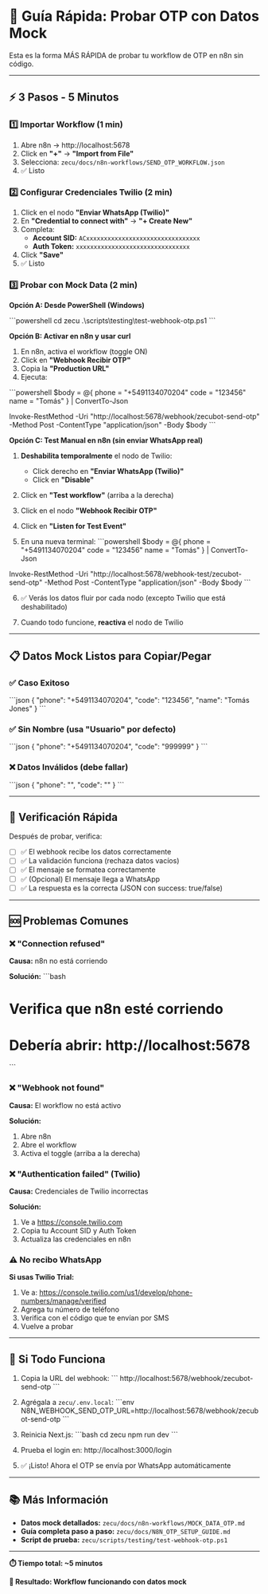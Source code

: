 # 🚀 Guía Rápida: Probar OTP con Datos Mock

Esta es la forma MÁS RÁPIDA de probar tu workflow de OTP en n8n sin código.

---

## ⚡ 3 Pasos - 5 Minutos

### 1️⃣ Importar Workflow (1 min)

1. Abre n8n → http://localhost:5678
2. Click en **"+"** → **"Import from File"**
3. Selecciona: `zecu/docs/n8n-workflows/SEND_OTP_WORKFLOW.json`
4. ✅ Listo

### 2️⃣ Configurar Credenciales Twilio (2 min)

1. Click en el nodo **"Enviar WhatsApp (Twilio)"**
2. En **"Credential to connect with"** → **"+ Create New"**
3. Completa:
   - **Account SID:** `ACxxxxxxxxxxxxxxxxxxxxxxxxxxxxxxxx`
   - **Auth Token:** `xxxxxxxxxxxxxxxxxxxxxxxxxxxxxxxx`
4. Click **"Save"**
5. ✅ Listo

### 3️⃣ Probar con Mock Data (2 min)

**Opción A: Desde PowerShell (Windows)**

\`\`\`powershell
cd zecu
.\scripts\testing\test-webhook-otp.ps1
\`\`\`

**Opción B: Activar en n8n y usar curl**

1. En n8n, activa el workflow (toggle ON)
2. Click en **"Webhook Recibir OTP"**
3. Copia la **"Production URL"**
4. Ejecuta:

\`\`\`powershell
$body = @{
    phone = "+5491134070204"
    code = "123456"
    name = "Tomás"
} | ConvertTo-Json

Invoke-RestMethod -Uri "http://localhost:5678/webhook/zecubot-send-otp" -Method Post -ContentType "application/json" -Body $body
\`\`\`

**Opción C: Test Manual en n8n (sin enviar WhatsApp real)**

1. **Deshabilita temporalmente** el nodo de Twilio:
   - Click derecho en **"Enviar WhatsApp (Twilio)"**
   - Click en **"Disable"**

2. Click en **"Test workflow"** (arriba a la derecha)

3. Click en el nodo **"Webhook Recibir OTP"**

4. Click en **"Listen for Test Event"**

5. En una nueva terminal:
\`\`\`powershell
$body = @{
    phone = "+5491134070204"
    code = "123456"
    name = "Tomás"
} | ConvertTo-Json

Invoke-RestMethod -Uri "http://localhost:5678/webhook-test/zecubot-send-otp" -Method Post -ContentType "application/json" -Body $body
\`\`\`

6. ✅ Verás los datos fluir por cada nodo (excepto Twilio que está deshabilitado)

7. Cuando todo funcione, **reactiva** el nodo de Twilio

---

## 📋 Datos Mock Listos para Copiar/Pegar

### ✅ Caso Exitoso

\`\`\`json
{
  "phone": "+5491134070204",
  "code": "123456",
  "name": "Tomás Jones"
}
\`\`\`

### ✅ Sin Nombre (usa "Usuario" por defecto)

\`\`\`json
{
  "phone": "+5491134070204",
  "code": "999999"
}
\`\`\`

### ❌ Datos Inválidos (debe fallar)

\`\`\`json
{
  "phone": "",
  "code": ""
}
\`\`\`

---

## 🎯 Verificación Rápida

Después de probar, verifica:

- [ ] ✅ El webhook recibe los datos correctamente
- [ ] ✅ La validación funciona (rechaza datos vacíos)
- [ ] ✅ El mensaje se formatea correctamente
- [ ] ✅ (Opcional) El mensaje llega a WhatsApp
- [ ] ✅ La respuesta es la correcta (JSON con success: true/false)

---

## 🆘 Problemas Comunes

### ❌ "Connection refused"

**Causa:** n8n no está corriendo

**Solución:**
\`\`\`bash
# Verifica que n8n esté corriendo
# Debería abrir: http://localhost:5678
\`\`\`

### ❌ "Webhook not found"

**Causa:** El workflow no está activo

**Solución:**
1. Abre n8n
2. Abre el workflow
3. Activa el toggle (arriba a la derecha)

### ❌ "Authentication failed" (Twilio)

**Causa:** Credenciales de Twilio incorrectas

**Solución:**
1. Ve a https://console.twilio.com
2. Copia tu Account SID y Auth Token
3. Actualiza las credenciales en n8n

### ⚠️ No recibo WhatsApp

**Si usas Twilio Trial:**
1. Ve a: https://console.twilio.com/us1/develop/phone-numbers/manage/verified
2. Agrega tu número de teléfono
3. Verifica con el código que te envían por SMS
4. Vuelve a probar

---

## 🎉 Si Todo Funciona

1. Copia la URL del webhook:
   \`\`\`
   http://localhost:5678/webhook/zecubot-send-otp
   \`\`\`

2. Agrégala a `zecu/.env.local`:
   \`\`\`env
   N8N_WEBHOOK_SEND_OTP_URL=http://localhost:5678/webhook/zecubot-send-otp
   \`\`\`

3. Reinicia Next.js:
   \`\`\`bash
   cd zecu
   npm run dev
   \`\`\`

4. Prueba el login en: http://localhost:3000/login

5. ✅ ¡Listo! Ahora el OTP se envía por WhatsApp automáticamente

---

## 📚 Más Información

- **Datos mock detallados:** `zecu/docs/n8n-workflows/MOCK_DATA_OTP.md`
- **Guía completa paso a paso:** `zecu/docs/N8N_OTP_SETUP_GUIDE.md`
- **Script de prueba:** `zecu/scripts/testing/test-webhook-otp.ps1`

---

**⏱️ Tiempo total: ~5 minutos**

**🎯 Resultado: Workflow funcionando con datos mock**
